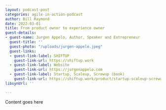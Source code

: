 ```yaml
---
layout: podcast-post
categories: agile-in-action-podcast
author: Bill Raymond
date: 2022-03-01
title: From product owner to experience owner
guest-details:
- guest-name: Jurgen Appelo, Author, Speaker and Entrepreneur
  guest-title: ''
  guest-photo: "/uploads/jurgen-appelo.jpeg"
  guest-links:
  - guest-link-label: SHIFTUP
    guest-link-url: https://shiftup.work
  - guest-link-label: Website
    guest-link-url: https://jurgenappelo.com
  - guest-link-label: Startup, Scaleup, Screwup (book)
    guest-link-url: https://shiftup.work/product/startup-scaleup-screwup-book/
libsynUrl: ''

---
```

Content goes here